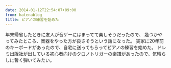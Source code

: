 ```yaml
---
date: 2014-01-12T22:54:07+09:00
from: hatenablog
title: ピアノの練習を始めた
---
```


<p>年末帰省したときに友人が音ゲーにはまってて楽しそうだったので、
幾つかやってみたところ、楽器をやった方が良さそうという話になった。
実家に20年前のキーボードがあったので、自宅に送ってもらってピアノの練習を始めた。
ドレミ出版社が出している初心者向けのクロノトリガーの楽譜があったので、気晴らしに暫く弾いてみたい。</p>

